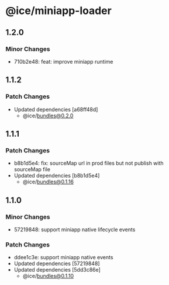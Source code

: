 # @ice/miniapp-loader

## 1.2.0

### Minor Changes

- 710b2e48: feat: improve miniapp runtime

## 1.1.2

### Patch Changes

- Updated dependencies [a68ff48d]
  - @ice/bundles@0.2.0

## 1.1.1

### Patch Changes

- b8b1d5e4: fix: sourceMap url in prod files but not publish with sourceMap file
- Updated dependencies [b8b1d5e4]
  - @ice/bundles@0.1.16

## 1.1.0

### Minor Changes

- 57219848: support miniapp native lifecycle events

### Patch Changes

- ddee1c3e: support miniapp native events
- Updated dependencies [57219848]
- Updated dependencies [5dd3c86e]
  - @ice/bundles@0.1.10
